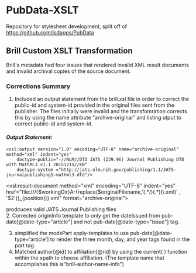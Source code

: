 # PubData-XSLT
Repository for stylesheet development, split off of https://github.com/isdapps/PubData

## Brill Custom XSLT Transformation  

Brill's metadata had four issues that rendered invalid XML result documents and invalid archival copies of the source document. 

### Corrections Summary
1. Included an output statement from the brill.xsl file in order to correct the public-id and system-id provided in the original files sent from the publisher. The files initially were invalid and the transfomration corrects this by using the name attribute "archive-original" and listing utput to correct public-id and system-id.

#### *Output Statement:* 

         
    <xsl:output version="1.0" encoding="UTF-8" name="archive-original" method="xml" indent="yes"
        doctype-public="-//NLM//DTD JATS (Z39.96) Journal Publishing DTD with MathML3 v1.1 20151215//EN"
        doctype-system ="http://jats.nlm.nih.gov/publishing/1.1/JATS-journalpublishing1-mathml3.dtd"/>

<xsl:result-document method="xml" encoding="UTF-8" indent="yes" 
href="file:///{$workingDir}A-{replace($originalFilename,'(.*/)(.*)(\.xml)' , '$2')}_{position()}.xml" format="archive-original">

prodcuces valid JATS Journal Publishing files  
 2. Corrected originInfo template to only get the dateIssued from pub-date[@date-type="article"] and not pub-date[@date-type="issue"] tag.

3.  simplified the modsPart apply-templates to use pub-date[@date-type='article'] to render the three month, day, and year tags found in the part tag. 
4.  Matched author[@id] to affiliation[@rid] by using the current( ) function within the xpath to choose affiliation. (The template name that accomplishes this is"brill-author-name-info")




<!--stackedit_data:
eyJoaXN0b3J5IjpbLTQ4NjQzODQwMiwtMTc2NjIxOTIzN119
-->
